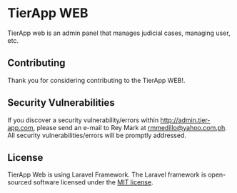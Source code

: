 # TierApp WEB

TierApp web is an admin panel that manages judicial cases, managing user, etc.

## Contributing

Thank you for considering contributing to the TierApp WEB!.

## Security Vulnerabilities

If you discover a security vulnerability/errors within http://admin.tier-app.com, please send an e-mail to Rey Mark at rmmedillo@yahoo.com.ph. All security vulnerabilities/errors will be promptly addressed.

## License
TierApp Web is using Laravel Framework.
The Laravel framework is open-sourced software licensed under the [MIT license](http://opensource.org/licenses/MIT).
